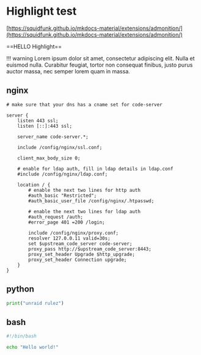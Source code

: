 # Highlight test

[https://squidfunk.github.io/mkdocs-material/extensions/admonition/](https://squidfunk.github.io/mkdocs-material/extensions/admonition/)

==HELLO Highlight==

!!! warning
    Lorem ipsum dolor sit amet, consectetur adipiscing elit. Nulla et euismod
    nulla. Curabitur feugiat, tortor non consequat finibus, justo purus auctor
    massa, nec semper lorem quam in massa.
## nginx
```nginx
# make sure that your dns has a cname set for code-server

server {
    listen 443 ssl;
    listen [::]:443 ssl;

    server_name code-server.*;

    include /config/nginx/ssl.conf;

    client_max_body_size 0;

    # enable for ldap auth, fill in ldap details in ldap.conf
    #include /config/nginx/ldap.conf;

    location / {
        # enable the next two lines for http auth
        #auth_basic "Restricted";
        #auth_basic_user_file /config/nginx/.htpasswd;

        # enable the next two lines for ldap auth
        #auth_request /auth;
        #error_page 401 =200 /login;

        include /config/nginx/proxy.conf;
        resolver 127.0.0.11 valid=30s;
        set $upstream_code_server code-server;
        proxy_pass http://$upstream_code_server:8443;
        proxy_set_header Upgrade $http_upgrade;
        proxy_set_header Connection upgrade;
    }
}

```
## python
```python
print("unraid rulez")
```

## bash
```bash
#!/bin/bash

echo "Hello world!"
```